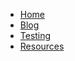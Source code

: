 <!-- docs/_sidebar.md -->

* [Home](/)
* [Blog](blog/readme.md)
* [Testing](testing.md)
* [Resources](resources.md)